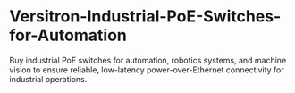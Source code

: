 # Versitron-Industrial-PoE-Switches-for-Automation
Buy industrial PoE switches for automation, robotics systems, and machine vision to ensure reliable, low-latency power-over-Ethernet connectivity for industrial operations.
